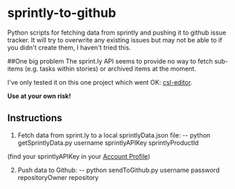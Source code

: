 sprintly-to-github
==================

Python scripts for fetching data from sprintly and pushing it to github issue tracker. It will try to overwrite any existing issues but may not be able to if you didn't create them, I haven't tried this.

##One big problem
The sprint.ly API seems to provide no way to fetch sub-items (e.g. tasks within stories) or archived items at the moment.

I've only tested it on this one project which went OK: [csl-editor](https://github.com/citation-style-editor/csl-editor).

**Use at your own risk!**

## Instructions

1. Fetch data from sprint.ly to a local sprintlyData.json file:
-- python getSprintlyData.py username sprintlyAPIKey sprintlyProductId

(find your sprintlyAPIKey in your [Account Profile](https://sprint.ly/account/profile/))

2. Push data to Github:
-- python sendToGithub.py username password repositoryOwner repository
